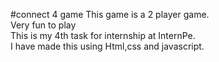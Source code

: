 #connect 4 game
This game is a 2 player game.<br>
Very fun to play<br>
This is my 4th task for internship at InternPe.<br>
I have made this using Html,css and javascript.
